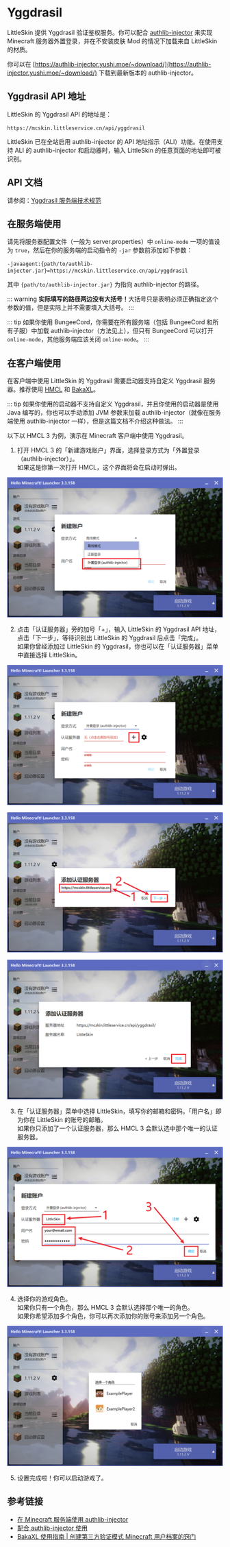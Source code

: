 # Yggdrasil

LittleSkin 提供 Yggdrasil 验证鉴权服务。你可以配合 [authlib-injector](https://github.com/yushijinhun/authlib-injector) 来实现 Minecraft 服务器外置登录，并在不安装皮肤 Mod 的情况下加载来自 LittleSkin 的材质。

你可以在 [https://authlib-injector.yushi.moe/~download/](https://authlib-injector.yushi.moe/~download/) 下载到最新版本的 authlib-injector。

## Yggdrasil API 地址
LittleSkin 的 Yggdrasil API 的地址是：

```
https://mcskin.littleservice.cn/api/yggdrasil
```

LittleSkin 已在全站启用 authlib-injector 的 API 地址指示（ALI）功能。在使用支持 ALI 的 authlib-injector 和启动器时，输入 LittleSkin 的任意页面的地址即可被识别。

## API 文档

请参阅：[Yggdrasil 服务端技术规范](https://github.com/yushijinhun/authlib-injector/wiki/Yggdrasil%E6%9C%8D%E5%8A%A1%E7%AB%AF%E6%8A%80%E6%9C%AF%E8%A7%84%E8%8C%83)

## 在服务端使用

请先将服务器配置文件（一般为 server.properties）中 `online-mode` 一项的值设为 `true`，然后在你的服务端的启动指令的 `-jar` 参数前添加如下参数：

```
-javaagent:{path/to/authlib-injector.jar}=https://mcskin.littleservice.cn/api/yggdrasil
```

其中 `{path/to/authlib-injector.jar}` 为指向 authlib-injector 的路径。

::: warning
<strong>实际填写的路径两边没有大括号！</strong>大括号只是表明必须正确指定这个参数的值，但是实际上并不需要填入大括号。
:::

::: tip
如果你使用 BungeeCord，你需要在所有服务端（包括 BungeeCord 和所有子服）中加载 authlib-injector（方法见上），但只有 BungeeCord 可以打开 `online-mode`，其他服务端应该关闭 `online-mode`。
:::

## 在客户端使用

在客户端中使用 LittleSkin 的 Yggdrasil 需要启动器支持自定义 Yggdrasil 服务器。推荐使用 [HMCL](https://www.mcbbs.net/thread-142335-1-1.html) 和 [BakaXL](https://www.mcbbs.net/thread-512144-1-1.html)。

::: tip
如果你使用的启动器不支持自定义 Yggdrasil，并且你使用的启动器是使用 Java 编写的，你也可以手动添加 JVM 参数来加载 authlib-injector（就像在服务端使用 authlib-injector 一样），但是这篇文档不介绍这种做法。
:::

以下以 HMCL 3 为例，演示在 Minecraft 客户端中使用 Yggdrasil。

1. 打开 HMCL 3 的「新建游戏账户」界面，选择登录方式为「外置登录（authlib-injector）」。   
如果这是你第一次打开 HMCL，这个界面将会在启动时弹出。

![set-login-method](./assets/yggdrasil/set-login-method.png)

2. 点击「认证服务器」旁的加号「+」，输入 LittleSkin 的 Yggdrasil API 地址，点击「下一步」，等待识别出 LittleSkin 的 Yggdrasil 后点击「完成」。   
如果你曾经添加过 LittleSkin 的 Yggdrasil，你也可以在「认证服务器」菜单中直接选择 LittleSkin。

![add-yggdrasil-server-1](./assets/yggdrasil/add-yggdrasil-server-1.png)

![add-yggdrasil-server-2](./assets/yggdrasil/add-yggdrasil-server-2.png)

![add-yggdrasil-server-3](./assets/yggdrasil/add-yggdrasil-server-3.png)

3. 在「认证服务器」菜单中选择 LittleSkin，填写你的邮箱和密码。「用户名」即为你在 LittleSkin 的账号的邮箱。   
如果你只添加了一个认证服务器，那么 HMCL 3 会默认选中那个唯一的认证服务器。

![set-email-password](./assets/yggdrasil/set-email-password.png)

4. 选择你的游戏角色。   
如果你只有一个角色，那么 HMCL 3 会默认选择那个唯一的角色。   
如果你希望添加多个角色，你可以再次添加你的账号来添加另一个角色。

![choose-player](./assets/yggdrasil/choose-player.png)

5. 设置完成啦！你可以启动游戏了。


## 参考链接

- [在 Minecraft 服务端使用 authlib-injector](https://github.com/yushijinhun/authlib-injector/wiki/%E5%9C%A8-Minecraft-%E6%9C%8D%E5%8A%A1%E7%AB%AF%E4%BD%BF%E7%94%A8-authlib-injector)
- [配合 authlib-injector 使用](https://github.com/bs-community/yggdrasil-api/wiki/0x03-配合-authlib-injector-使用)
- [BakaXL 使用指南 | 创建第三方验证模式 Minecraft 用户档案的窍门](https://www.bilibili.com/video/BV1W741197Bv)
